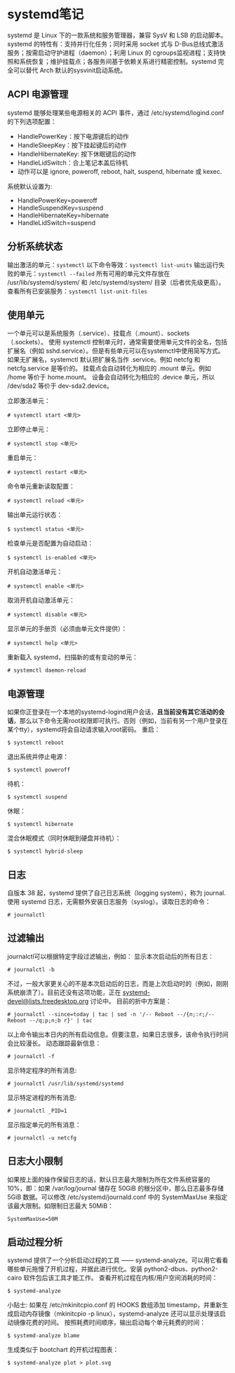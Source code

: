 # systemd笔记

systemd 是 Linux 下的一款系统和服务管理器，兼容 SysV 和 LSB 的启动脚本。systemd 的特性有：支持并行化任务；同时采用 socket 式与 D-Bus总线式激活服务；按需启动守护进程（daemon）；利用 Linux 的 cgroups监视进程；支持快照和系统恢复；维护挂载点；各服务间基于依赖关系进行精密控制。systemd 完全可以替代 Arch 默认的sysvinit启动系统。

## ACPI 电源管理

systemd 能够处理某些电源相关的 ACPI 事件，通过 /etc/systemd/logind.conf 的下列选项配置：

- HandlePowerKey：按下电源键后的动作
- HandleSleepKey：按下挂起键后的动作
- HandleHibernateKey: 按下休眠键后的动作
- HandleLidSwitch：合上笔记本盖后待机
- 动作可以是 ignore, poweroff, reboot, halt, suspend, hibernate 或 kexec.

系统默认设置为:

- HandlePowerKey=poweroff
- HandleSuspendKey=suspend
- HandleHibernateKey=hibernate
- HandleLidSwitch=suspend

## 分析系统状态

输出激活的单元：`systemctl`
以下命令等效：`systemctl list-units`
输出运行失败的单元：`systemctl --failed`
所有可用的单元文件存放在 /usr/lib/systemd/system/ 和 /etc/systemd/system/ 目录（后者优先级更高）。查看所有已安装服务：`systemctl list-unit-files`

## 使用单元

一个单元可以是系统服务（.service）、挂载点（.mount）、sockets（.sockets）。
使用 systemctl 控制单元时，通常需要使用单元文件的全名，包括扩展名（例如 sshd.service）。但是有些单元可以在systemctl中使用简写方式。
如果无扩展名，systemctl 默认把扩展名当作 .service。例如 netcfg 和 netcfg.service 是等价的。
挂载点会自动转化为相应的 .mount 单元。例如 /home 等价于 home.mount。
设备会自动转化为相应的 .device 单元，所以 /dev/sda2 等价于 dev-sda2.device。

立即激活单元：

    # systemctl start <单元>

立即停止单元：

    # systemctl stop <单元>

重启单元：

    # systemctl restart <单元>

命令单元重新读取配置：

    # systemctl reload <单元>

输出单元运行状态：

    $ systemctl status <单元>

检查单元是否配置为自动启动：

    $ systemctl is-enabled <单元>

开机自动激活单元：

    # systemctl enable <单元>

取消开机自动激活单元：

    # systemctl disable <单元>

显示单元的手册页（必须由单元文件提供）：

    # systemctl help <单元>

重新载入 systemd，扫描新的或有变动的单元：

    # systemctl daemon-reload

## 电源管理

如果你正登录在一个本地的systemd-logind用户会话，**且当前没有其它活动的会话**，那么以下命令无需root权限即可执行。否则（例如，当前有另一个用户登录在某个tty），systemd将会自动请求输入root密码。
重启：

    $ systemctl reboot

退出系统并停止电源：

    $ systemctl poweroff

待机：

    $ systemctl suspend

休眠：

    $ systemctl hibernate

混合休眠模式（同时休眠到硬盘并待机）：

    $ systemctl hybrid-sleep

## 日志

自版本 38 起，systemd 提供了自己日志系统（logging system），称为 journal. 使用 systemd
日志，无需额外安装日志服务（syslog）。读取日志的命令：

    # journalctl

## 过滤输出

journalctl可以根据特定字段过滤输出，例如：
显示本次启动后的所有日志：

    # journalctl -b

不过，一般大家更关心的不是本次启动后的日志，而是上次启动时的（例如，刚刚系统崩溃了）。目前还没有这项功能，正在
systemd-devel@lists.freedesktop.org 讨论中。
目前的折中方案是：

    # journalctl --since=today | tac | sed -n '/-- Reboot --/{n;:r;/-- Reboot --/q;p;n;b r}' | tac

以上命令输出本日内的所有启动信息。但要注意，如果日志很多，该命令执行时间会比较漫长。
动态跟踪最新信息：

    # journalctl -f

显示特定程序的所有消息:

    # journalctl /usr/lib/systemd/systemd

显示特定进程的所有消息:

    # journalctl _PID=1

显示指定单元的所有消息：

    # journalctl -u netcfg

## 日志大小限制

如果按上面的操作保留日志的话，默认日志最大限制为所在文件系统容量的 10%，即：如果 /var/log/journal 储存在 50GiB
的根分区中，那么日志最多存储 5GiB 数据。可以修改 /etc/systemd/journald.conf 中的 SystemMaxUse 来指定该最大限制。如限制日志最大 50MiB：

    SystemMaxUse=50M

## 启动过程分析

systemd 提供了一个分析启动过程的工具 —— systemd-analyze。可以用它看看哪些单元拖慢了开机过程，并据此进行优化。安装
python2-dbus、python2-cairo 软件包后该工具才能工作。
查看开机过程在内核/用户空间消耗的时间：

    $ systemd-analyze

小贴士: 如果在 /etc/mkinitcpio.conf 的 HOOKS 数组添加 timestamp，并重新生成启动内存镜像（mkinitcpio -p linux），systemd-analyze
还可以显示处理该启动镜像花费的时间。
按照耗费时间顺序，输出启动每个单元耗费的时间：

    $ systemd-analyze blame

生成类似于 bootchart 的开机过程图表：

    $ systemd-analyze plot > plot.svg

